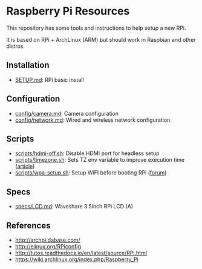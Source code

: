 # Raspberry Pi Resources

This repository has some tools and instructions to help setup a new RPi.

It is based on RPi + ArchLinux (ARM) but should work in Raspbian and other distros.

## Installation

- [SETUP.md](SETUP.md): RPi basic install

## Configuration

- [config/camera.md](config/camera.md): Camera configuration
- [config/network.md](config/network.md): Wired and wireless network configuration

## Scripts

- [scripts/hdmi-off.sh](scripts/hdmi-off.sh): Disable HDMI port for headless setup
- [scripts/timezone.sh](scripts/timezone.sh): Sets TZ env variable to improve execution time ([article](https://blog.packagecloud.io/eng/2017/02/21/set-environment-variable-save-thousands-of-system-calls/))
- [scripts/wpa-setup.sh](scripts/wpa-setup.sh): Setup WiFI before booting RPi ([forum](https://archlinuxarm.org/forum/viewtopic.php?f=31&t=11529))

## Specs

- [specs/LCD.md](specs/LCD.md): Waveshare 3.5inch RPi LCD (A)

## References

- http://archpi.dabase.com/
- http://elinux.org/RPiconfig
- http://tutos.readthedocs.io/en/latest/source/RPi.html
- https://wiki.archlinux.org/index.php/Raspberry_Pi
